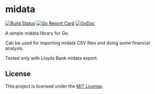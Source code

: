 midata
======

[![Build Status](https://travis-ci.org/bbrks/midata.svg)](https://travis-ci.org/bbrks/midata) [![Go Report Card](https://goreportcard.com/badge/github.com/bbrks/midata)](https://goreportcard.com/report/github.com/bbrks/midata) [![GoDoc](https://godoc.org/github.com/bbrks/midata?status.svg)](https://godoc.org/github.com/bbrks/midata)

A simple midata library for Go.

Can be used for importing midata CSV files and doing some financial analysis.

Tested only with Lloyds Bank midata export.

## License
This project is licensed under the [MIT License](LICENSE.md).
